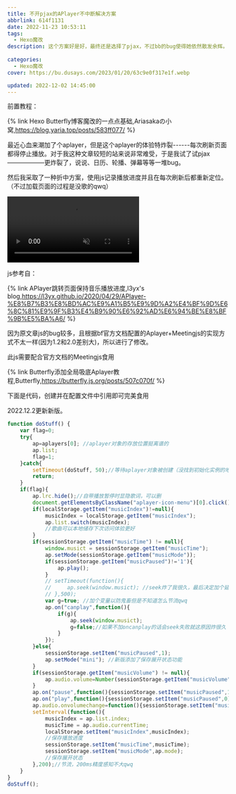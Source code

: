 ```yaml
---
title: 不开pjax的APlayer不中断解决方案
abbrlink: 614f1131
date: 2022-11-23 10:53:11
tags: 
  - Hexo魔改
description: 这个方案好是好，最终还是选择了pjax，不过bb的bug使得她依然散发余辉。
  
categories:
  - Hexo魔改
cover: https://bu.dusays.com/2023/01/20/63c9e0f317e1f.webp

updated: 2022-12-02 14:45:00
---
```


前置教程：

{% link Hexo Butterfly博客魔改的一点点基础,Ariasakaの小窝,https://blog.yaria.top/posts/583ff077/ %}

最近心血来潮加了个aplayer，但是这个aplayer的体验特炸裂------每次刷新页面都得停止播放。对于我这种文章较短的站来说非常难受，于是我试了试pjax——————更炸裂了，说说、日历、轮播、弹幕等等一堆bug。

然后我采取了一种折中方案，使用js记录播放进度并且在每次刷新后都重新定位。（不过加载页面的过程是没歌的qwq）

<video src="https://gorilla.cdnja.co/v/o7/o7ZGX.mp4?token=3Qxa3K9gFncklbqj6z93vA&amp;expires=1669174164" muted autoplay loop controls></video>

js参考自：

{% link APlayer跳转页面保持音乐播放进度,l3yx's blog,https://l3yx.github.io/2020/04/29/APlayer-%E8%B7%B3%E8%BD%AC%E9%A1%B5%E9%9D%A2%E4%BF%9D%E6%8C%81%E9%9F%B3%E4%B9%90%E6%92%AD%E6%94%BE%E8%BF%9B%E5%BA%A6/ %}

因为原文章js的bug较多，且根据bf官方文档配置的Aplayer+Meetingjs的实现方式不太一样(因为1.2和2.0差别大)，所以进行了修改。

此js需要配合官方文档的Meetingjs食用

{% link Butterfly添加全局吸底Aplayer教程,Butterfly,https://butterfly.js.org/posts/507c070f/ %}

下面是代码，创建并在配置文件中引用即可完美食用

2022.12.2更新新版。

```javascript
function doStuff() {
    var flag=0;
    try{
        ap=aplayers[0]; //aplayer对象的存放位置挺离谱的
        ap.list;
        flag=1;
    }catch{
        setTimeout(doStuff, 50);//等待aplayer对象被创建（没找到初始化实例的地方只能这样了，这个判断代码是StackOverflow上面扒的（因为自己是个蒟蒻
        return;
    }
    if(flag){
        ap.lrc.hide();//自带播放暂停时显隐歌词，可以删
        document.getElementsByClassName("aplayer-icon-menu")[0].click()
        if(localStorage.getItem("musicIndex")!=null){
            musicIndex = localStorage.getItem("musicIndex");
            ap.list.switch(musicIndex);
            //歌曲可以本地储存下次访问体验更好
        }
        if(sessionStorage.getItem("musicTime") != null){
            window.musict = sessionStorage.getItem("musicTime");
            ap.setMode(sessionStorage.getItem("musicMode"));
            if(sessionStorage.getItem("musicPaused")!='1'){
                ap.play();
            }
            // setTimeout(function(){
            //     ap.seek(window.musict); //seek炸了我很久，最后决定加个延时（本来要用canplay但是莫名鬼畜了）
            // },500);
            var g=true; //加个变量以防鬼畜但是不知道怎么节流qwq
            ap.on("canplay",function(){
                if(g){
                    ap.seek(window.musict);
                    g=false;//如果不加oncanplay的话会seek失败就这原因炸很久
                }
            });
        }else{
            sessionStorage.setItem("musicPaused",1);
            ap.setMode("mini"); //新版添加了保存展开状态功能
        }
        if(sessionStorage.getItem("musicVolume") != null){
            ap.audio.volume=Number(sessionStorage.getItem("musicVolume"));
        }
        ap.on("pause",function(){sessionStorage.setItem("musicPaused",1);ap.lrc.hide()});//原基础上加了个检测暂停免得切换页面后爆零(bushi)（指社死）
        ap.on("play",function(){sessionStorage.setItem("musicPaused",0);ap.lrc.show()});//自带播放暂停时显隐歌词，后面那句可以删，上同
        ap.audio.onvolumechange=function(){sessionStorage.setItem("musicVolume",ap.audio.volume);};//新版增加保存音量免得切换页面爆零（doge
        setInterval(function(){
            musicIndex = ap.list.index;
            musicTime = ap.audio.currentTime;
            localStorage.setItem("musicIndex",musicIndex);
            //保存播放进度
            sessionStorage.setItem("musicTime",musicTime);
            sessionStorage.setItem("musicMode",ap.mode);
            //保存展开状态
        },200);//节流，200ms精度感知不大qwq
    }
}
doStuff();


```
